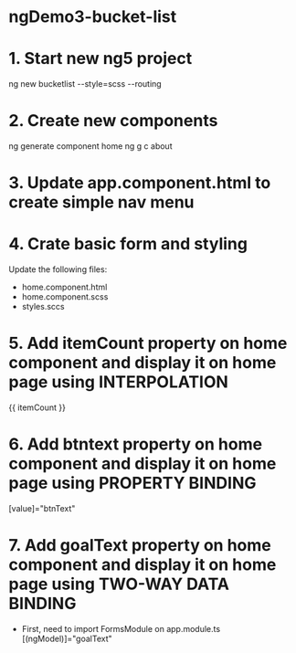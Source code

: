 # ngDemo3-bucket-list

# 1. Start new ng5 project
ng new bucketlist --style=scss --routing

# 2. Create new components
ng generate component home
ng g c about

# 3. Update app.component.html to create simple nav menu

# 4. Crate basic form and styling
Update the following files:
- home.component.html
- home.component.scss
- styles.sccs

# 5. Add itemCount property on home component and display it on home page using INTERPOLATION
{{ itemCount }}

# 6. Add btntext property on home component and display it on home page using PROPERTY BINDING
[value]="btnText"

# 7. Add goalText property on home component and display it on home page using TWO-WAY DATA BINDING
- First, need to import FormsModule on app.module.ts
[(ngModel)]="goalText"